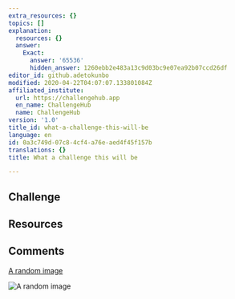 ```yaml
---
extra_resources: {}
topics: []
explanation:
  resources: {}
  answer:
    Exact:
      answer: '65536'
      hidden_answer: 1260ebb2e483a13c9d03bc9e07ea92b07ccd26df
editor_id: github.adetokunbo
modified: 2020-04-22T04:07:07.133801084Z
affiliated_institute:
  url: https://challengehub.app
  en_name: ChallengeHub
  name: ChallengeHub
version: '1.0'
title_id: what-a-challenge-this-will-be
language: en
id: 0a3c749d-07c8-4cf4-a76e-aed4f45f157b
translations: {}
title: What a challenge this will be

---
```


## Challenge


## Resources


## Comments


[A random image](/api/v0/teachers/github.adetokunbo/resources/public/d706534e-2a1f-4dd4-9ef8-228b74a5ab79.png/d706534e-2a1f-4dd4-9ef8-228b74a5ab79.png)

![A random image](/api/v0/teachers/github.adetokunbo/resources/public/d706534e-2a1f-4dd4-9ef8-228b74a5ab79.png/d706534e-2a1f-4dd4-9ef8-228b74a5ab79.png)
